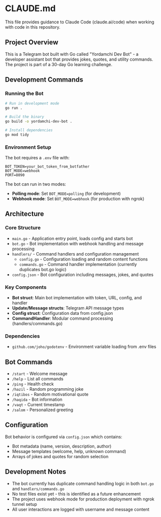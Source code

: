 # CLAUDE.md

This file provides guidance to Claude Code (claude.ai/code) when working with code in this repository.

## Project Overview

This is a Telegram bot built with Go called "Yordamchi Dev Bot" - a developer assistant bot that provides jokes, quotes, and utility commands. The project is part of a 30-day Go learning challenge.

## Development Commands

### Running the Bot

```bash
# Run in development mode
go run .

# Build the binary
go build -o yordamchi-dev-bot .

# Install dependencies
go mod tidy
```

### Environment Setup

The bot requires a `.env` file with:

```
BOT_TOKEN=your_bot_token_from_botfather
BOT_MODE=webhook
PORT=8090
```

The bot can run in two modes:

- **Polling mode**: Set `BOT_MODE=polling` (for development)
- **Webhook mode**: Set `BOT_MODE=webhook` (for production with ngrok)

## Architecture

### Core Structure

- `main.go` - Application entry point, loads config and starts bot
- `bot.go` - Bot implementation with webhook handling and message processing
- `handlers/` - Command handlers and configuration management
  - `config.go` - Configuration loading and random content functions
  - `commands.go` - Command handler implementation (currently duplicates bot.go logic)
- `config.json` - Bot configuration including messages, jokes, and quotes

### Key Components

- **Bot struct**: Main bot implementation with token, URL, config, and handler
- **Update/Message structs**: Telegram API message types
- **Config struct**: Configuration data from config.json
- **CommandHandler**: Modular command processing (handlers/commands.go)

### Dependencies

- `github.com/joho/godotenv` - Environment variable loading from .env files

## Bot Commands

- `/start` - Welcome message
- `/help` - List all commands
- `/ping` - Health check
- `/hazil` - Random programming joke
- `/iqtibos` - Random motivational quote
- `/haqida` - Bot information
- `/vaqt` - Current timestamp
- `/salom` - Personalized greeting

## Configuration

Bot behavior is configured via `config.json` which contains:

- Bot metadata (name, version, description, author)
- Message templates (welcome, help, unknown command)
- Arrays of jokes and quotes for random selection

## Development Notes

- The bot currently has duplicate command handling logic in both `bot.go` and `handlers/commands.go`
- No test files exist yet - this is identified as a future enhancement
- The project uses webhook mode for production deployment with ngrok tunnel setup
- All user interactions are logged with username and message content
